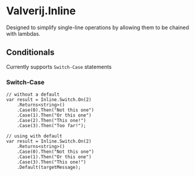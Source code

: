 # Valverij.Inline

Designed to simplify single-line operations by allowing them to be chained with lambdas.

## Conditionals

Currently supports `Switch-Case` statements

### Switch-Case

```
// without a default
var result = Inline.Switch.On(2)
    .Returns<string>()
    .Case(0).Then("Not this one")
    .Case(1).Then("Or this one")
    .Case(2).Then("This one!")
    .Case(3).Then("Too far!");

// using with default
var result = Inline.Switch.On(2)
    .Returns<string>()
    .Case(0).Then("Not this one")
    .Case(1).Then("Or this one")
    .Case(3).Then("This one!")
    .Default(targetMessage);
```